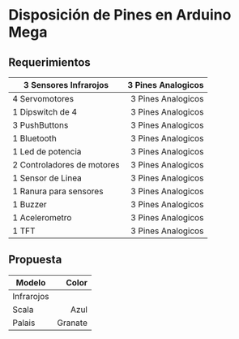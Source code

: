 # Disposición de Pines en Arduino Mega

## Requerimientos

| 3 Sensores Infrarojos | 3 Pines Analogicos |
| ------ |------:|
| 4 Servomotores | 3 Pines Analogicos |
| 1 Dipswitch de 4 | 3 Pines Analogicos |
| 3 PushButtons |  3 Pines Analogicos |
| 1 Bluetooth | 3 Pines Analogicos |
| 1 Led de potencia | 3 Pines Analogicos |
| 2 Controladores de motores | 3 Pines Analogicos |
| 1 Sensor de Linea | 3 Pines Analogicos |
| 1 Ranura para sensores | 3 Pines Analogicos |
| 1 Buzzer | 3 Pines Analogicos |
| 1 Acelerometro | 3 Pines Analogicos |
| 1 TFT | 3 Pines Analogicos |
## Propuesta
| Modelo | Color   |
| ------ |------:|
| Infrarojos  | | 
| Scala  | Azul    |
| Palais | Granate |
